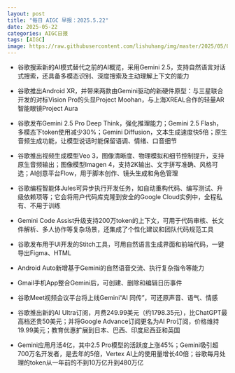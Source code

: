 ```yaml
---
layout: post
title: "每日 AIGC 早报：2025.5.22"
date: 2025-05-22
categories: AIGC日报
tags: [AIGC]
image: https://raw.githubusercontent.com/lishuhang/img/master/2025/05/0522-d.jpg
---
```


- 谷歌搜索新的AI模式替代之前的AI概览，采用Gemini 2.5，支持自然语言对话式搜索，还具备多模态识别、深度搜索及主动理解上下文的能力

- 谷歌推出Android XR，并带来两款由Gemini驱动的新硬件原型：与三星联合开发的对标Vision Pro的头显Project Moohan，与上海XREAL合作的轻量AR智能眼镜Project Aura

- 谷歌发布Gemini 2.5 Pro Deep Think，强化推理能力；Gemini 2.5 Flash，多模态下token使用减少30%；Gemini Diffusion，文本生成速度快5倍；原生音频生成功能，让模型说话时能保留语调、情绪、口音细节

- 谷歌推出视频生成模型Veo 3，图像清晰度、物理模拟和细节控制提升，支持原生音频输出；图像模型Imagen 4，支持2K输出、文字拼写准确、风格可选；AI创意平台Flow，用于脚本创作、镜头生成和角色管理

- 谷歌编程智能体Jules可异步执行开发任务，如自动重构代码、编写测试、升级依赖项等；它会将用户代码库克隆到安全的Google Cloud实例中，全程私有、不用于训练

- Gemini Code Assist升级支持200万token的上下文，可用于代码审核、长文件解析、多人协作等复杂场景，还集成了个性化建议和团队代码规范工具

- 谷歌发布用于UI开发的Stitch工具，可用自然语言生成界面和前端代码，一键导出Figma、HTML

- Android Auto新增基于Gemini的自然语音交流、执行复杂指令等能力

- Gmail手机App整合Gemini后，可创建、删除和编辑日历事件

- 谷歌Meet视频会议平台将上线Gemini“AI 同传”，可还原声音、语气、情感

- 谷歌推出新的AI Ultra订阅，月费249.99美元（约1798.35元），比ChatGPT最高档还贵50美元；并将Google Advance订阅更名为AI Pro订阅，价格维持19.99美元；教育优惠扩展到日本、巴西、印度尼西亚和英国

- Gemini应用月活4亿，其中2.5 Pro模型的活跃度上涨45%；Gemini吸引超700万名开发者，是去年的5倍，Vertex AI上的使用量增长40倍；谷歌每月处理的token从一年前的不到10万亿升到480万亿